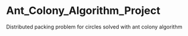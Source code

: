 # Ant_Colony_Algorithm_Project
Distributed packing problem for circles solved with ant colony algorithm
